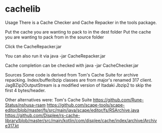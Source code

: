 # cachelib

Usage
There is a Cache Checker and Cache Repacker in the tools package.

Put the cache you are wanting to pack to in the dest folder
Put the cache you are wanting to pack from in the source folder

Click the CacheRepacker.jar

You can also run it via java -jar CacheRepacker.jar

Cache completion can be checked with java -jar CacheChecker.jar


Sources
Some code is derived from Tom's Cache Suite for archive repacking.
Index/buffer/bzip classes are from major's renamed 317 client.
JagBZip2OutputStream is a modified version of Itadaki Jbzip2 to skip the first 4 bytes/header.


Other alternatives were:
Tom's Cache Suite
https://github.com/Rune-Status/nshusa-rsam
https://github.com/scape-tools/scape-editor/blob/master/fs/src/main/java/scape/editor/fs/RSArchive.java
https://github.com/Displee/rs-cache-library/blob/master/src/main/kotlin/com/displee/cache/index/archive/Archive317.kt
